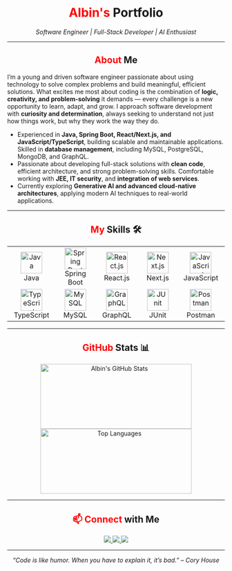<h1 align="center">
  <span style="color:red">Albin's</span> Portfolio
</h1>

<p align="center">
  <em>Software Engineer | Full-Stack Developer | AI Enthusiast</em>
</p>


---

<!-- ====== ABOUT ME ====== -->
<h2 align="center">
  <span style="color:red">About</span> Me 
</h2>

I’m a young and driven software engineer passionate about using technology to solve complex problems and build meaningful, efficient solutions. What excites me most about coding is the combination of **logic, creativity, and problem-solving** it demands — every challenge is a new opportunity to learn, adapt, and grow. I approach software development with **curiosity and determination**, always seeking to understand not just how things work, but why they work the way they do.

- Experienced in **Java, Spring Boot, React/Next.js, and JavaScript/TypeScript**, building scalable and maintainable applications. Skilled in **database management**, including MySQL, PostgreSQL, MongoDB, and GraphQL.
- Passionate about developing full-stack solutions with **clean code**, efficient architecture, and strong problem-solving skills. Comfortable working with **JEE, IT security**, and **integration of web services**.
- Currently exploring **Generative AI and advanced cloud-native architectures**, applying modern AI techniques to real-world applications.


---

<!-- ====== SKILLS ====== -->
<h2 align="center">
  <span style="color:red">My</span> Skills 🛠️
</h2>

<p align="center"> 
<table align="center"> 
  <tr> 
    <td align="center" width="150"><img src="https://go-skill-icons.vercel.app/api/icons?i=java&theme=dark" alt="Java" height="50"/><br>Java</td>
    <td align="center" width="150"><img src="https://go-skill-icons.vercel.app/api/icons?i=spring&theme=dark" alt="Spring Boot" height="50"/><br>Spring Boot</td> 
    <td align="center" width="150"><img src="https://go-skill-icons.vercel.app/api/icons?i=react&theme=dark" alt="React.js" height="50"/><br>React.js</td>
    <td align="center" width="150"><img src="https://go-skill-icons.vercel.app/api/icons?i=next&theme=dark" alt="Next.js" height="50"/><br>Next.js</td> 
    <td align="center" width="150"><img src="https://go-skill-icons.vercel.app/api/icons?i=javascript&theme=dark" alt="JavaScript" height="50"/><br>JavaScript</td>
  </tr> 
  <tr> 
    <td align="center" width="150"><img src="https://go-skill-icons.vercel.app/api/icons?i=typescript&theme=dark" alt="TypeScript" height="50"/><br>TypeScript</td>
    <td align="center" width="150"><img src="https://go-skill-icons.vercel.app/api/icons?i=mysql&theme=dark" alt="MySQL" height="50"/><br>MySQL</td>
    <td align="center" width="150"><img src="https://go-skill-icons.vercel.app/api/icons?i=graphql&theme=dark" alt="GraphQL" height="50"/><br>GraphQL</td> 
    <td align="center" width="150"><img src="https://go-skill-icons.vercel.app/api/icons?i=junit&theme=dark" alt="JUnit" height="50"/><br>JUnit</td>
    <td align="center" width="150"><img src="https://go-skill-icons.vercel.app/api/icons?i=postman&theme=dark" alt="Postman" height="50"/><br>Postman</td> 
 </tr> 
</table> 
</p>

---

<!-- ====== GITHUB STATS ====== -->
<h2 align="center">
  <span style="color:red">GitHub</span> Stats 📊
</h2>

<p align="center">
  <img 
    src="https://github-readme-stats.vercel.app/api?username=AlbinKL1&show_icons=true&theme=radical" 
    alt="Albin's GitHub Stats" 
    height="150" 
    width="350"
  />
  <img 
    src="https://github-readme-stats.vercel.app/api/top-langs/?username=AlbinKL1&layout=compact&theme=radical" 
    alt="Top Languages" 
    height="150" 
    width="350"
  />
</p>

---

<!-- ====== CONTACT ====== -->
<h2 align="center">
  <span style="color:red">📫 Connect</span> with Me 
</h2>

<p align="center">
  <a href="https://github.com/AlbinKL1" target="_blank">
    <img src="https://img.shields.io/badge/GitHub-%2312100E.svg?style=for-the-badge&logo=github&logoColor=white"/>
  </a>
  <a href="https://www.linkedin.com/in/albin-kaufeldt-l%C3%B6nn-476144234/" target="_blank">
    <img src="https://img.shields.io/badge/LinkedIn-%230077B5.svg?style=for-the-badge&logo=linkedin&logoColor=white"/>
  </a>
  <a href="mailto:albin.kaufeldt.lonn@outlook.com">
    <img src="https://img.shields.io/badge/Email-%23D14836.svg?style=for-the-badge&logo=gmail&logoColor=white"/>
  </a>
</p>

---

<p align="center">
  <em>“Code is like humor. When you have to explain it, it’s bad.” – Cory House</em>
</p> 


